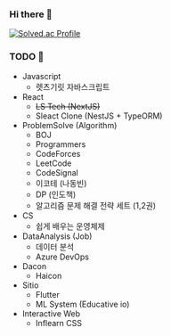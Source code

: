 ### Hi there 👋

[![Solved.ac Profile](http://mazassumnida.wtf/api/v2/generate_badge?boj=pym7857)](https://solved.ac/pym7857/)

### TODO 🎯
- Javascript
  - 렛츠기릿 자바스크립트
- React
  - ~~LS Tech (NextJS)~~
  - Sleact Clone (NestJS + TypeORM)
- ProblemSolve (Algorithm)
  - BOJ
  - Programmers
  - CodeForces
  - LeetCode
  - CodeSignal
  - 이코테 (나동빈)
  - DP (인도책)
  - 알고리즘 문제 해결 전략 세트 (1,2권)
- CS
  - 쉽게 배우는 운영체제 
- DataAnalysis (Job)
  - 데이터 분석
  - Azure DevOps
- Dacon
  - Haicon
- Sitio
  - Flutter
  - ML System (Educative io) 
- Interactive Web
  - Inflearn CSS 
